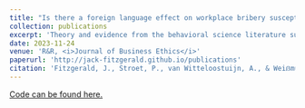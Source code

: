 ```yaml
---
title: "Is there a foreign language effect on workplace bribery susceptibility? Evidence from a randomized controlled vignette experiment"
collection: publications
excerpt: 'Theory and evidence from the behavioral science literature suggest that the widespread and rising use of <i>lingua francas</i> in the workplace may impact the ethical decision-making of individuals who must use foreign languages at work. We test the impact of foreign language usage on individual susceptibility to bribery in workplace settings using a vignette-based randomized controlled trial in a Dutch student sample. Results suggest that there is not even a small foreign language effect on workplace bribery susceptibility. We combine traditional null hypothesis significance testing with equivalence testing methods novel to the business ethics literature that can provide statistically significant evidence of bounded or null relationships between variables. These tests suggest that the foreign language effect on workplace bribery susceptibility is bounded below even small effect sizes. <i>Post hoc</i> analyses provide evidence suggesting fruitful further routes of experimental research into bribery.<br><br>Joint work with [Paul Stroet](https://paulstroet.netlify.app/), [Arjen van Witteloostuijn](https://research.vu.nl/en/persons/arjen-van-witteloostuijn), and [Kristina S. Weiẞmüller](https://www.ksweissmueller.com/).'
date: 2023-11-24
venue: 'R&R, <i>Journal of Business Ethics</i>'
paperurl: 'http://jack-fitzgerald.github.io/publications'
citation: 'Fitzgerald, J., Stroet, P., van Witteloostuijn, A., & Weiẞmüller, K. S. (2024). &quot;Is there a foreign language effect on workplace bribery susceptibility? Evidence from a randomized controlled vignette experiment.&quot; Working paper.'
---
```


[Code can be found here.](https://doi.org/10.17605/OSF.IO/Y3NQ7)
